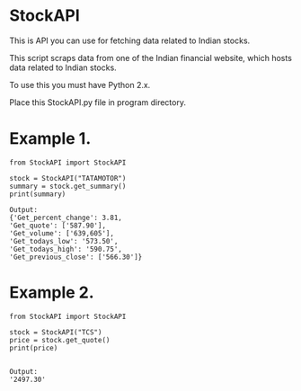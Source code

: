 # StockAPI
This is API you can use for fetching data related to Indian stocks.

This script scraps data from one of the Indian financial website, which hosts data related to Indian stocks.

To use this you must have Python 2.x.

Place this StockAPI.py file in program directory.
 
# Example 1.

    from StockAPI import StockAPI

    stock = StockAPI("TATAMOTOR")
    summary = stock.get_summary()
    print(summary)
   
    Output:
    {'Get_percent_change': 3.81,
    'Get_quote': ['587.90'],
    'Get_volume': ['639,605'],
    'Get_todays_low': '573.50',
    'Get_todays_high': '590.75', 
    'Get_previous_close': ['566.30']}
   
# Example 2.
    from StockAPI import StockAPI

    stock = StockAPI("TCS")
    price = stock.get_quote()
    print(price)

   
    Output:
    '2497.30'
   
   

